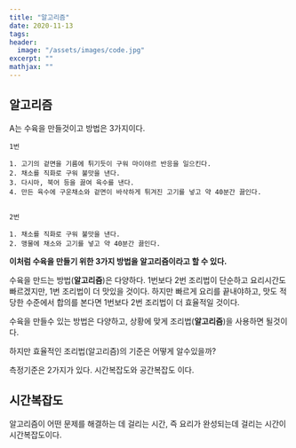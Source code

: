 ```yaml
---
title: "알고리즘"
date: 2020-11-13
tags:
header:
  image: "/assets/images/code.jpg"
excerpt: ""
mathjax: ""
---
```


## 알고리즘

A는 수육을 만들것이고 방법은 3가지이다.

```
1번

1. 고기의 겉면을 기름에 튀기듯이 구워 마이야르 반응을 일으킨다.
2. 채소를 직화로 구워 불맛을 낸다.
3. 다시마, 북어 등을 끓여 육수를 낸다.
4. 만든 육수에 구운채소와 겉면이 바삭하게 튀겨진 고기를 넣고 약 40분간 끓인다.


2번

1. 채소를 직화로 구워 불맛을 낸다.
2. 맹물에 채소와 고기를 넣고 약 40분간 끓인다.
```




**이처럼 수육을 만들기 위한 3가지 방법을 알고리즘이라고 할 수 있다.**


수육을 만드는 방법(**알고리즘**)은 다양하다.
1번보다 2번 조리법이 단순하고 요리시간도 빠르겠지만, 1번 조리법이 더 맛있을 것이다. 하지만 빠르게 요리를 끝내야하고, 맛도 적당한 수준에서 합의를 본다면 1번보다 2번 조리법이 더 효율적일 것이다.

수육을 만들수 있는 방법은 다양하고, 상황에 맞게 조리법(**알고리즘**)을 사용하면 될것이다.


하지만 효율적인 조리법(알고리즘)의 기준은 어떻게 알수있을까?

측정기준은 2가지가 있다.
시간복잡도와 공간복잡도 이다.


## 시간복잡도

알고리즘이 어떤 문제를 해결하는 데 걸리는 시간, 즉 요리가 완성되는데 걸리는 시간이 시간복잡도이다.
